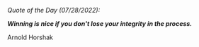 *Quote of the Day (07/28/2022):*

_**Winning is nice if you don't lose your integrity in the process.**_

Arnold Horshak
